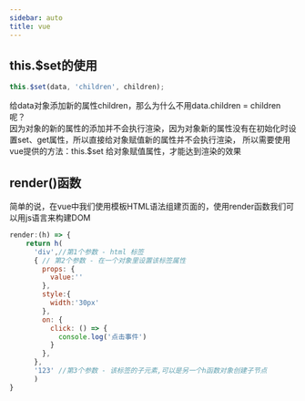 ```yaml
---
sidebar: auto
title: vue
---
```



## this.$set的使用
```javascript
this.$set(data, 'children', children);
```
给data对象添加新的属性children，那么为什么不用data.children = children呢？   
因为对象的新的属性的添加并不会执行渲染，因为对象新的属性没有在初始化时设置set、get属性，所以直接给对象赋值新的属性并不会执行渲染，
所以需要使用vue提供的方法：this.$set 给对象赋值属性，才能达到渲染的效果

## render()函数
简单的说，在vue中我们使用模板HTML语法组建页面的，使用render函数我们可以用js语言来构建DOM
```javascript
render:(h) => {
    return h(
      'div',//第1个参数 - html 标签
      { // 第2个参数 - 在一个对象里设置该标签属性
        props: {
          value:''
        },
        style:{
          width:'30px'
        },　　
        on: {
          click: () => {
            console.log('点击事件')
          }
        },
      },
      '123' //第3个参数 - 该标签的子元素,可以是另一个h函数对象创建子节点
      )
}
```